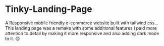 # Tinky-Landing-Page
A Responsive mobile friendly e-commerce website built with tailwind css...
This landing page was a remake with some additional features 
I paid more attention to detail by making it more responsive and also adding dark mode to it.
😊